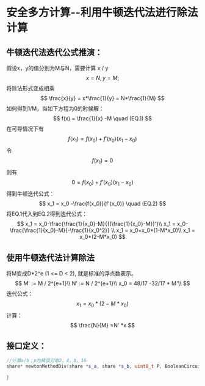 # 安全多方计算--利用牛顿迭代法进行除法计算

## 牛顿迭代法迭代公式推演：

假设x，y的值分别为M与N，需要计算 x / y
$$
x = N,y=M;
$$
将除法形式变成相乘
$$
\frac{x}{y} = x*\frac{1}{y} = N*\frac{1}{M}
$$
如何得到1/M，当如下方程为0的时候解：
$$
f(x) = \frac{1}{x} -M \quad (EQ.1)
$$
在可导情况下有
$$
f(x_1) = f(x_0)+f'(x_0)(x_1-x_0)
$$
令
$$
f(x_1) = 0
$$
则有
$$
0 = f(x_0)+f'(x_0)(x_1-x_0)
$$
得到牛顿迭代公式：
$$
x_1 = x_0 -\frac{f(x_0)}{f'(x_0)} \quad (EQ.2)
$$
将EQ.1代入到EQ.2得到迭代公式：
$$
x_1 = x_0-\frac{\frac{1}{x_0}-M}{{(\frac{1}{x_0}-M})'}\\
x_1 = x_0-\frac{\frac{1}{x_0}-M}{-\frac{1}{x_0^2}} \\
x_1 = x_0+x_0*(1-M*x_0)\\
x_1 = x_0*(2-M*x_0)
$$

## 使用牛顿迭代法计算除法

将M变成D*2^e  (1 <= D < 2), 就是标准的浮点数表示。
$$
M' := M / 2^{e+1}\\
N' := N / 2^{e+1}\\
x_0 = 48/17 -32/17 * M'\\
$$
迭代公式：
$$
x_1 = x_0*(2-M*x_0)
$$
计算：
$$
\frac{N}{M} =N' *x
$$




## 接口定义：

```c++
//计算a/b；p为精度可取2，4，8，16
share* newtonMethodDiv(share *s_a, share *s_b, uint8_t P, BooleanCircuit *bc){

}
```

